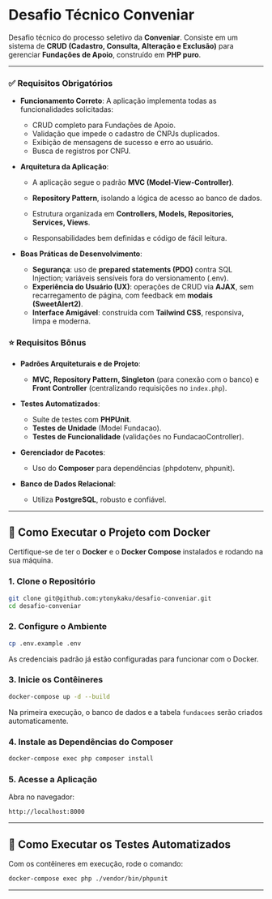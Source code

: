 # Desafio Técnico Conveniar

Desafio técnico do processo seletivo da **Conveniar**. Consiste em um sistema de **CRUD (Cadastro, Consulta, Alteração e Exclusão)** para gerenciar **Fundações de Apoio**, construído em **PHP puro**.

---

### ✅ Requisitos Obrigatórios

* **Funcionamento Correto**: A aplicação implementa todas as funcionalidades solicitadas:

  * CRUD completo para Fundações de Apoio.
  * Validação que impede o cadastro de CNPJs duplicados.
  * Exibição de mensagens de sucesso e erro ao usuário.
  * Busca de registros por CNPJ.

* **Arquitetura da Aplicação**:

  * A aplicação segue o padrão **MVC (Model-View-Controller)**.
  * **Repository Pattern**, isolando a lógica de acesso ao banco de dados.

  * Estrutura organizada em **Controllers, Models, Repositories, Services, Views**.
  * Responsabilidades bem definidas e código de fácil leitura.

* **Boas Práticas de Desenvolvimento**:

  * **Segurança**: uso de **prepared statements (PDO)** contra SQL Injection; variáveis sensíveis fora do versionamento (.env).
  * **Experiência do Usuário (UX)**: operações de CRUD via **AJAX**, sem recarregamento de página, com feedback em **modais (SweetAlert2)**.
  * **Interface Amigável**: construída com **Tailwind CSS**, responsiva, limpa e moderna.

### ⭐ Requisitos Bônus

* **Padrões Arquiteturais e de Projeto**:

  * **MVC, Repository Pattern, Singleton** (para conexão com o banco) e **Front Controller** (centralizando requisições no `index.php`).

* **Testes Automatizados**:

  * Suíte de testes com **PHPUnit**.
  * **Testes de Unidade** (Model Fundacao).
  * **Testes de Funcionalidade** (validações no FundacaoController).

* **Gerenciador de Pacotes**:

  * Uso do **Composer** para dependências (phpdotenv, phpunit).

* **Banco de Dados Relacional**:

  * Utiliza **PostgreSQL**, robusto e confiável.

---

## 🚀 Como Executar o Projeto com Docker

Certifique-se de ter o **Docker** e o **Docker Compose** instalados e rodando na sua máquina.

### 1. Clone o Repositório

```bash
git clone git@github.com:ytonykaku/desafio-conveniar.git
cd desafio-conveniar
```

### 2. Configure o Ambiente

```bash
cp .env.example .env
```

As credenciais padrão já estão configuradas para funcionar com o Docker.

### 3. Inicie os Contêineres

```bash
docker-compose up -d --build
```

Na primeira execução, o banco de dados e a tabela `fundacoes` serão criados automaticamente.

### 4. Instale as Dependências do Composer

```bash
docker-compose exec php composer install
```

### 5. Acesse a Aplicação

Abra no navegador:

```
http://localhost:8000
```

---

## 🧪 Como Executar os Testes Automatizados

Com os contêineres em execução, rode o comando:

```bash
docker-compose exec php ./vendor/bin/phpunit
```

---

